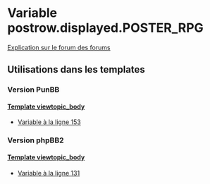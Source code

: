 # Variable postrow.displayed.POSTER_RPG
[Explication sur le forum des forums](http://forum.forumactif.com/t294113-listing-des-variables#postrow.displayed.POSTER_RPG)

## Utilisations dans les templates

### Version PunBB

#### [Template viewtopic_body](punbb/viewtopic_body.md)
* [Variable à la ligne 153](../punbb/viewtopic_body.tpl#L153)

### Version phpBB2

#### [Template viewtopic_body](subsilver/viewtopic_body.md)
* [Variable à la ligne 131](../subsilver/viewtopic_body.tpl#L131)